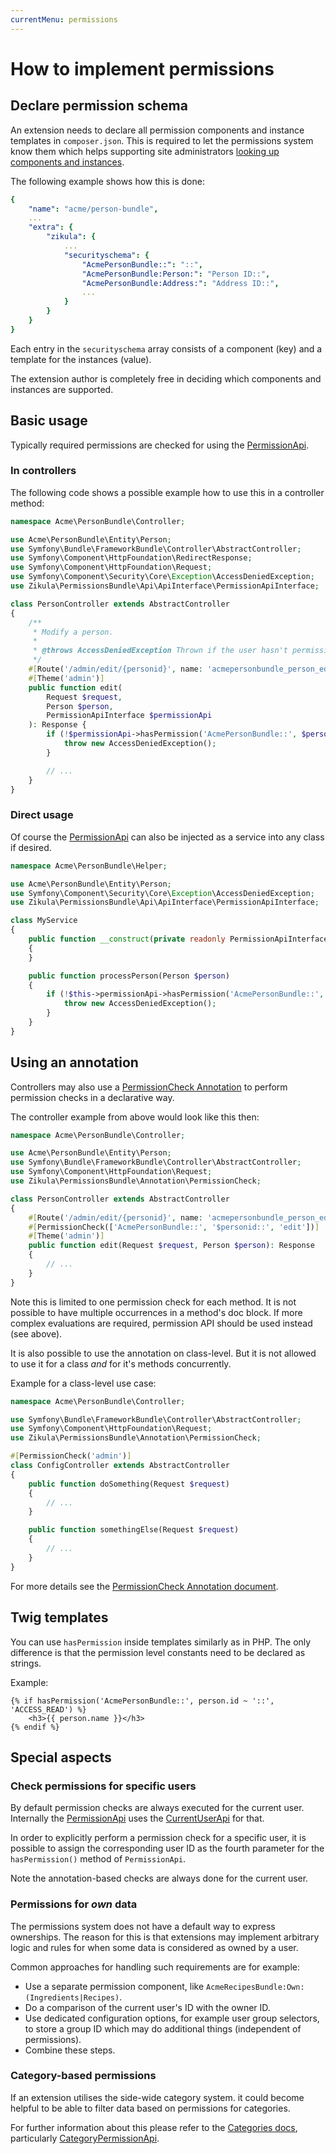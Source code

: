 ```yaml
---
currentMenu: permissions
---
```

# How to implement permissions

## Declare permission schema

An extension needs to declare all permission components and instance templates in `composer.json`. This is required to let the permissions system know them which helps supporting site administrators [looking up components and instances](../Management.md).

The following example shows how this is done:

```yaml
{
    "name": "acme/person-bundle",
    ...
    "extra": {
        "zikula": {
            ...
            "securityschema": {
                "AcmePersonBundle::": "::",
                "AcmePersonBundle:Person:": "Person ID::",
                "AcmePersonBundle:Address:": "Address ID::",
                ...
            }
        }
    }
}
```

Each entry in the `securityschema` array consists of a component (key) and a template for the instances (value).

The extension author is completely free in deciding which components and instances are supported.

## Basic usage

Typically required permissions are checked for using the [PermissionApi](PermissionApi.md).

### In controllers

The following code shows a possible example how to use this in a controller method:

```php
namespace Acme\PersonBundle\Controller;

use Acme\PersonBundle\Entity\Person;
use Symfony\Bundle\FrameworkBundle\Controller\AbstractController;
use Symfony\Component\HttpFoundation\RedirectResponse;
use Symfony\Component\HttpFoundation\Request;
use Symfony\Component\Security\Core\Exception\AccessDeniedException;
use Zikula\PermissionsBundle\Api\ApiInterface\PermissionApiInterface;

class PersonController extends AbstractController
{
    /**
     * Modify a person.
     *
     * @throws AccessDeniedException Thrown if the user hasn't permissions to edit the person
     */
    #[Route('/admin/edit/{personid}', name: 'acmepersonbundle_person_edit', requirements: ['personid' => "^[1-9]\d*$"])]
    #[Theme('admin')]
    public function edit(
        Request $request,
        Person $person,
        PermissionApiInterface $permissionApi
    ): Response {
        if (!$permissionApi->hasPermission('AcmePersonBundle::', $person->getId() . '::', ACCESS_EDIT)) {
            throw new AccessDeniedException();
        }

        // ...
    }
}
```

### Direct usage

Of course the [PermissionApi](PermissionApi.md) can also be injected as a service into any class if desired.

```php
namespace Acme\PersonBundle\Helper;

use Acme\PersonBundle\Entity\Person;
use Symfony\Component\Security\Core\Exception\AccessDeniedException;
use Zikula\PermissionsBundle\Api\ApiInterface\PermissionApiInterface;

class MyService
{
    public function __construct(private readonly PermissionApiInterface $permissionApi)
    {
    }

    public function processPerson(Person $person)
    {
        if (!$this->permissionApi->hasPermission('AcmePersonBundle::', $person->getId() . '::', ACCESS_EDIT)) {
            throw new AccessDeniedException();
        }
    }
}
```

## Using an annotation

Controllers may also use a [PermissionCheck Annotation](PermissionCheckAnnotation.md) to perform permission checks in a declarative way.

The controller example from above would look like this then:

```php
namespace Acme\PersonBundle\Controller;

use Acme\PersonBundle\Entity\Person;
use Symfony\Bundle\FrameworkBundle\Controller\AbstractController;
use Symfony\Component\HttpFoundation\Request;
use Zikula\PermissionsBundle\Annotation\PermissionCheck;

class PersonController extends AbstractController
{
    #[Route('/admin/edit/{personid}', name: 'acmepersonbundle_person_edit', requirements: ['personid' => "^[1-9]\d*$"])]
    #[PermissionCheck(['AcmePersonBundle::', '$personid::', 'edit'])]
    #[Theme('admin')]
    public function edit(Request $request, Person $person): Response
    {
        // ...
    }
}
```

Note this is limited to one permission check for each method. It is not possible to have multiple occurrences in a method's doc block. If more complex evaluations are required, permission API should be used instead (see above).

It is also possible to use the annotation on class-level. But it is not allowed to use it for a class *and* for it's methods concurrently.

Example for a class-level use case:

```php
namespace Acme\PersonBundle\Controller;

use Symfony\Bundle\FrameworkBundle\Controller\AbstractController;
use Symfony\Component\HttpFoundation\Request;
use Zikula\PermissionsBundle\Annotation\PermissionCheck;

#[PermissionCheck('admin')]
class ConfigController extends AbstractController
{
    public function doSomething(Request $request)
    {
        // ...
    }

    public function somethingElse(Request $request)
    {
        // ...
    }
}
```

For more details see the [PermissionCheck Annotation document](PermissionCheckAnnotation.md).

## Twig templates

You can use `hasPermission` inside templates similarly as in PHP. The only difference is that the permission level constants need to be declared as strings.

Example:

```twig
{% if hasPermission('AcmePersonBundle::', person.id ~ '::', 'ACCESS_READ') %}
    <h3>{{ person.name }}</h3>
{% endif %}
```

## Special aspects

### Check permissions for specific users

By default permission checks are always executed for the current user. Internally the [PermissionApi](PermissionApi.md) uses the [CurrentUserApi](../../Users/Dev/CurrentUserApi.md) for that.

In order to explicitly perform a permission check for a specific user, it is possible to assign the corresponding user ID as the fourth parameter for the `hasPermission()` method of `PermissionApi`.

Note the annotation-based checks are always done for the current user.

### Permissions for *own* data

The permissions system does not have a default way to express ownerships. The reason for this is that extensions may implement arbitrary logic and rules for when some data is considered as owned by a user.

Common approaches for handling such requirements are for example:

- Use a separate permission component, like `AcmeRecipesBundle:Own:(Ingredients|Recipes)`.
- Do a comparison of the current user's ID with the owner ID.
- Use dedicated configuration options, for example user group selectors, to store a group ID which may do additional things (independent of permissions).
- Combine these steps.

### Category-based permissions

If an extension utilises the side-wide category system. it could become helpful to be able to filter data based on permissions for categories.

For further information about this please refer to the [Categories docs](../../Integration/Categories/README.md), particularly [CategoryPermissionApi](../../Integration/Categories/Dev/CategoryPermissionApi.md).
